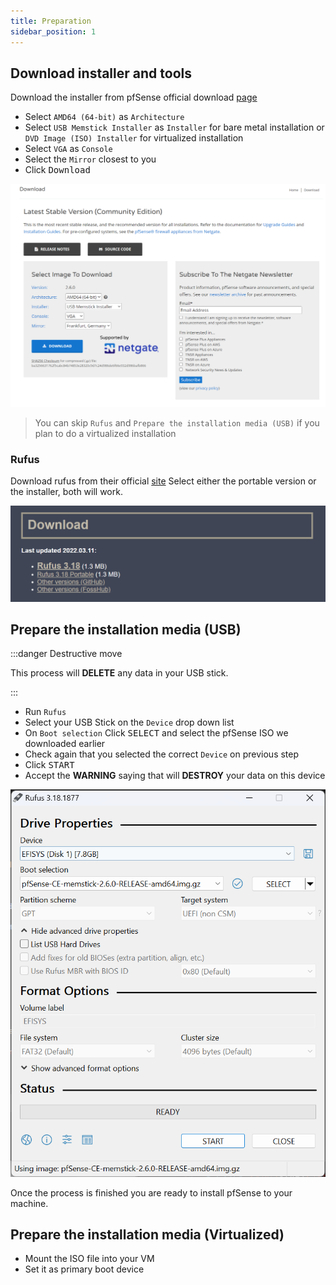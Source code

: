 ```yaml
---
title: Preparation
sidebar_position: 1
---
```


## Download installer and tools

Download the installer from pfSense official download [page](https://www.pfsense.org/download/)

- Select `AMD64 (64-bit)` as `Architecture`
- Select `USB Memstick Installer` as `Installer` for bare metal installation
  or `DVD Image (ISO) Installer` for virtualized installation
- Select `VGA` as `Console`
- Select the `Mirror` closest to you
- Click <kbd>Download</kbd>

![pfSense Download](img/pfsense-download.png)

> You can skip `Rufus` and `Prepare the installation media (USB)`
> if you plan to do a virtualized installation

### Rufus

Download rufus from their official [site](https://rufus.ie/en/)
Select either the portable version or the installer, both will work.

![download-rufus](img/download-rufus.png)

## Prepare the installation media (USB)

:::danger Destructive move

This process will **DELETE** any data in your USB stick.

:::

- Run `Rufus`
- Select your USB Stick on the `Device` drop down list
- On `Boot selection` Click <kbd>SELECT</kbd> and select the pfSense ISO we downloaded earlier
- Check again that you selected the correct `Device` on previous step
- Click <kbd>START</kbd>
- Accept the **WARNING** saying that will **DESTROY** your data on this device

![rufus.png](img/rufus.png)

Once the process is finished you are ready to install pfSense to your machine.

## Prepare the installation media (Virtualized)

- Mount the ISO file into your VM
- Set it as primary boot device
